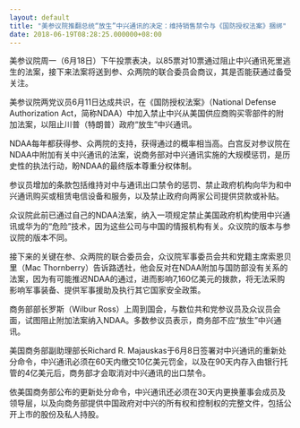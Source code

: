 ```yaml
---
layout: default
title: "美参议院推翻总统“放生”中兴通讯的决定：维持销售禁令与《国防授权法案》捆绑"
date: 2018-06-19T08:28:25.000000+08:00
---
```


美参议院周一（6月18日）下午投票表决，以85票对10票通过阻止中兴通讯死里逃生的法案，接下来法案将送到参、众两院的联合委员会商议，其是否能获通过备受关注。

美参议院两党议员6月11日达成共识，在《国防授权法案》（National Defense Authorization Act，简称NDAA）中加入禁止中兴从美国供应商购买零部件的附加法案，以阻止川普（特朗普）政府“放生”中兴通讯。

NDAA每年都获得参、众两院的支持，获得通过的概率相当高。白宫反对参议院在NDAA中附加有关中兴通讯的法案，说商务部对中兴通讯实施的大规模惩罚，是历史性的执法行动，盼NDAA的最终版本尊重分权体制。

参议员增加的条款包括维持对中与通讯出口禁令的惩罚、禁止政府机构向华为和中兴通讯购买或租赁电信设备和服务，以及禁止政府向两家公司提供贷款或补贴。

众议院此前已通过自己的NDAA法案，纳入一项规定禁止美国政府机构使用中兴通讯或华为的“危险”技术，因为这些公司与中国的情报机构有关。众议院的版本与参议院的版本不同。

接下来的关键在参、众两院的联合委员会，众议院军事委员会共和党籍主席索恩贝里（Mac Thornberry）告诉路透社，他会反对在NDAA附加与国防部没有关系的法案，因为有可能推迟NDAA的通过，进而影响7,160亿美元的拨款，将无法采购影响军事装备、提供军事援助及执行其它国家安全政策。

商务部部长罗斯（Wilbur Ross）上周到国会，与数位共和党参议员及众议员会面，试图阻止附加法案纳入NDAA。多数参议员表示，商务部不应“放生”中兴通讯。

美国商务部副助理部长Richard R. Majauskas于6月8日签署对中兴通讯的重新处分命令，中兴通讯必须在60天内缴交10亿美元罚金，以及在90天内存入由银行托管的4亿美元后，商务部才会取消对中兴通讯的出口禁令。

依美国商务部公布的更新处分命令，中兴通讯还必须在30天内更换董事会成员及领导层，以及向商务部提供中国政府对中兴的所有权和控制权的完整文件，包括公开上市的股份及私人持股。


